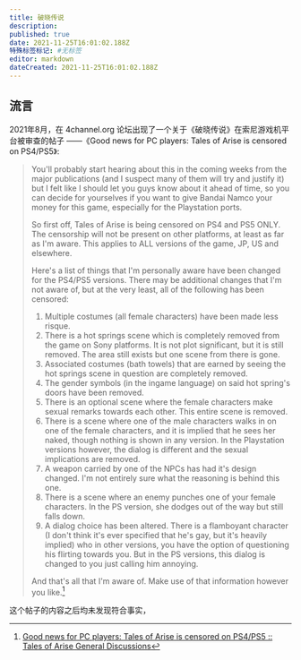 ```yaml
---
title: 破晓传说
description:
published: true
date: 2021-11-25T16:01:02.188Z
特殊标签标记: #无标签
editor: markdown
dateCreated: 2021-11-25T16:01:02.188Z
---
```


## 流言

2021年8月，在 4channel.org 论坛出现了一个关于《破晓传说》在索尼游戏机平台被审查的帖子 ——《Good news for PC players: Tales of Arise is censored on PS4/PS5》:

> You'll probably start hearing about this in the coming weeks from the major publications (and I suspect many of them will try and justify it) but I felt like I should let you guys know about it ahead of time, so you can decide for yourselves if you want to give Bandai Namco your money for this game, especially for the Playstation ports.  
>
> So first off, Tales of Arise is being censored on PS4 and PS5 ONLY. The censorship will not be present on other platforms, at least as far as I'm aware. This applies to ALL versions of the game, JP, US and elsewhere.  
>
> Here's a list of things that I'm personally aware have been changed for the PS4/PS5 versions. There may be additional changes that I'm not aware of, but at the very least, all of the following has been censored:  
>
> 1. Multiple costumes (all female characters) have been made less risque.  
> 2. There is a hot springs scene which is completely removed from the game on Sony platforms. It is not plot significant, but it is still removed. The area still exists but one scene from there is gone.  
> 3. Associated costumes (bath towels) that are earned by seeing the hot springs scene in question are completely removed.  
> 4. The gender symbols (in the ingame language) on said hot spring's doors have been removed.  
> 5. There is an optional scene where the female characters make sexual remarks towards each other. This entire scene is removed.  
> 6. There is a scene where one of the male characters walks in on one of the female characters, and it is implied that he sees her naked, though nothing is shown in any version. In the Playstation versions however, the dialog is different and the sexual implications are removed.  
> 7. A weapon carried by one of the NPCs has had it's design changed. I'm not entirely sure what the reasoning is behind this one.  
> 8. There is a scene where an enemy punches one of your female characters. In the PS version, she dodges out of the way but still falls down.  
> 9. A dialog choice has been altered. There is a flamboyant character (I don't think it's ever specified that he's gay, but it's heavily implied) who in other versions, you have the option of questioning his flirting towards you. But in the PS versions, this dialog is changed to you just calling him annoying.  
>
> And that's all that I'm aware of. Make use of that information however you like.[^727]

[^727]: [Good news for PC players: Tales of Arise is censored on PS4/PS5 :: Tales of Arise General Discussions](https://web.archive.org/web/20210816035223/https://steamcommunity.com/app/740130/discussions/0/4897088319056772716)

这个帖子的内容之后均未发现符合事实，
